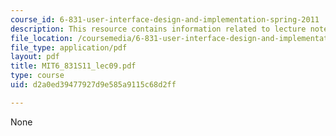 ```yaml
---
course_id: 6-831-user-interface-design-and-implementation-spring-2011
description: This resource contains information related to lecture notes.
file_location: /coursemedia/6-831-user-interface-design-and-implementation-spring-2011/d2a0ed39477927d9e585a9115c68d2ff_MIT6_831S11_lec09.pdf
file_type: application/pdf
layout: pdf
title: MIT6_831S11_lec09.pdf
type: course
uid: d2a0ed39477927d9e585a9115c68d2ff

---
```

None